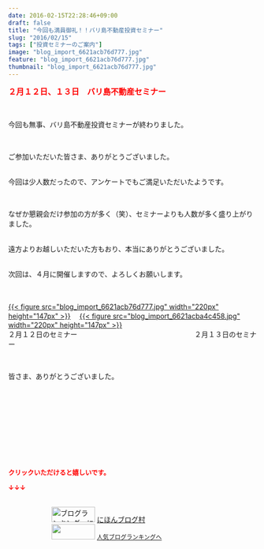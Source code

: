 ```yaml
---
date: 2016-02-15T22:28:46+09:00
draft: false
title: "今回も満員御礼！！バリ島不動産投資セミナー"
slug: "2016/02/15"
tags: ["投資セミナーのご案内"]
image: "blog_import_6621acb76d777.jpg"
feature: "blog_import_6621acb76d777.jpg"
thumbnail: "blog_import_6621acb76d777.jpg"
---
```

<p><font color="#ff0000" size="3"><strong>２月１２日、１３日　バリ島不動産セミナー</strong></font></p><br/><p>今回も無事、バリ島不動産投資セミナーが終わりました。</p><br/><p>ご参加いただいた皆さま、ありがとうございました。</p><p><br/>今回は少人数だったので、アンケートでもご満足いただいたようです。</p><br/><p>なぜか懇親会だけ参加の方が多く（笑）、セミナーよりも人数が多く盛り上がりました。</p><p><br/>遠方よりお越しいただいた方もおり、本当にありがとうございました。</p><p><br/>次回は、４月に開催しますので、よろしくお願いします。</p><p><br/><br/><a href="blog_import_6621acb8c37eb.jpg">{{< figure src="blog_import_6621acb76d777.jpg" width="220px" height="147px" >}}</a> 　<a href="blog_import_6621acbb832d7.jpg">{{< figure src="blog_import_6621acba4c458.jpg" width="220px" height="147px" >}}</a> <br/>２月１２日のセミナー　　　　　　　　　　　　　　　　　２月１３日のセミナー</p><br/><p>皆さま、ありがとうございました。</p><br/><br/><br/><br/><br/><p><br/></p><br/><p><font color="#ff0000" size="2"><strong>クリックいただけると嬉しいです。<br/></strong></font></p><p><font color="#ff0000" size="2"><strong>↓↓↓</strong></font></p><p><br/><a href="ranking.html" target="_blank"><img border="0" alt="ブログランキング・にほんブログ村へ" src="data:image/svg+xml;charset=utf-8,%3Csvg%20xmlns%3D%22http%3A%2F%2Fwww.w3.org%2F2000%2Fsvg%22%20title%3D%22Placeholder%20for%20Images%22%20role%3D%22presentation%22%20viewBox%3D%220%200%2088%2031%22%20%2F%3E" width="88" height="31" data-src="https://img-proxy.blog-video.jp/images?url=http%3A%2F%2Fwww.blogmura.com%2Fimg%2Fwww88_31.gif" style="aspect-ratio: auto 88 / 31;"/><noscript><img border="0" alt="ブログランキング・にほんブログ村へ" src="https://img-proxy.blog-video.jp/images?url=http%3A%2F%2Fwww.blogmura.com%2Fimg%2Fwww88_31.gif" width="88" height="31"></noscript></a> <a href="ranking.html" target="_blank">にほんブログ村</a> <br/><a title="人気ブログランキングへ" href="link.php?1804582"><img border="0" src="data:image/svg+xml;charset=utf-8,%3Csvg%20xmlns%3D%22http%3A%2F%2Fwww.w3.org%2F2000%2Fsvg%22%20title%3D%22Placeholder%20for%20Images%22%20role%3D%22presentation%22%20viewBox%3D%220%200%2088%2031%22%20%2F%3E" width="88" height="31" data-src="https://blog.with2.net/img/banner/banner_22.gif" style="aspect-ratio: auto 88 / 31;"/><noscript><img border="0" src="https://blog.with2.net/img/banner/banner_22.gif" width="88" height="31"></noscript></a> <a style="FONT-SIZE: 12px" href="link.php?1804582">人気ブログランキングへ</a> </p>

